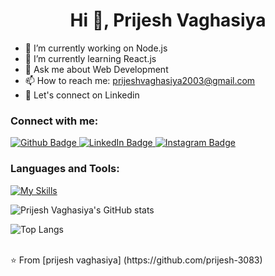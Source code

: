  <h1 align="center">Hi 👋, Prijesh Vaghasiya</h1>

- 🔭 I’m currently working on Node.js
- 🌱 I’m currently learning React.js
- 💬 Ask me about Web Development
- 📫 How to reach me: prijeshvaghasiya2003@gmail.com
- 👯 Let's connect on Linkedin
  
### Connect with me:
<div id="badges">
  <a href="https://github.com/prijesh-3083">
    <img src="https://img.shields.io/badge/Github-white?style=for-the-badge&logo=Github&logoColor=black" alt="Github Badge"/>
  </a>
  <a href="https://www.linkedin.com/in/prijesh-vaghasiya-82712730b/">
    <img src="https://img.shields.io/badge/LinkedIn-blue?style=for-the-badge&logo=linkedin&logoColor=white" alt="LinkedIn Badge"/>
  </a>
   <a href="https://www.instagram.com/prijesh_vaghasiya?igsh=MXZtbDQ3NmExdWNtZA==">
    <img src="https://img.shields.io/badge/Instagram-purple?style=for-the-badge&logo=instagram&logoColor=white" alt="Instagram Badge"/>
  </a>
</div>

### Languages and Tools:
[![My Skills](https://skillicons.dev/icons?i=nodejs,express,mongodb,mysql,npm,react,github,git,postman,java,html,css,js,&perline=5)](https://skillicons.dev)

![Prijesh Vaghasiya's GitHub stats](https://github-readme-stats.vercel.app/api?username=prijesh-3083&show_icons=true&theme=dark)

![Top Langs](https://github-readme-stats.vercel.app/api/top-langs/?username=prijesh-3083&theme=dark)


<br>
⭐️ From [prijesh vaghasiya] (https://github.com/prijesh-3083)
